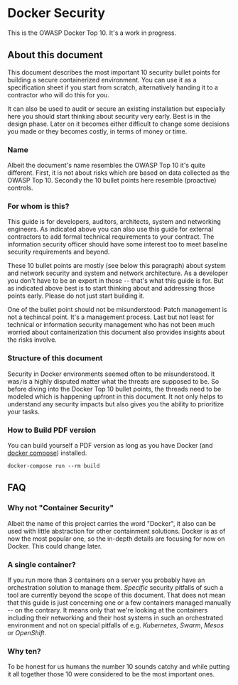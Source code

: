 Docker Security
===============

This is the OWASP Docker Top 10. It's a work in progress.

## About this document

This document describes the most important 10 security bullet points for
building a secure containerized environment. You can use it as a specification
sheet if you start from scratch, alternatively handing it to a contractor who
will do this for you.

It can also be used to audit or secure an existing installation but especially
here you should start thinking about security very early. Best is in the design
phase. Later on it becomes either difficult to change some decisions you made or
they becomes costly, in terms of money or time.

### Name

Albeit the document's name resembles the OWASP Top 10 it's quite different.
First, it is not about risks which are based on data collected as the OWASP Top
10. Secondly the 10 bullet points here resemble (proactive) controls.

### For whom is this?

This guide is for developers, auditors, architects, system and networking
engineers. As indicated above you can also use this guide for external
contractors to add formal technical requirements to your contract. The
information security officer should have some interest too to meet baseline
security requirements and beyond.

These 10 bullet points are mostly (see below this paragraph) about system and
network security and system and network architecture. As a developer you don't
have to be an expert in those -- that's what this guide is for. But as indicated
above best is to start thinking about and addressing those points early. Please
do not just start building it.

One of the bullet point should not be misunderstood: Patch management is not a
techincal point. It's a management process. Last but not least for technical or
information security management who has not been much worried about
containerization this document also provides insights about the risks involve.

### Structure of this document

Security in Docker environments seemed often to be misunderstood. It was`/`is a
highly disputed matter what the threats are supposed to be. So before diving
into the Docker Top 10 bullet points, the threads need to be modeled which is
happening upfront in this document. It not only helps to understand any security
impacts but also gives you the ability to prioritize your tasks.

### How to Build PDF version

You can build yourself a PDF version as long as you have Docker (and [docker
compose][1]) installed.

```
docker-compose run --rm build
```

## FAQ

### Why not "Container Security"

Albeit the name of this project carries the word "Docker", it also can be used
with little abstraction for other containment solutions. Docker is as of now the
most popular one, so the in-depth details are focusing for now on Docker. This
could change later.

### A single container?

If you run more than 3 containers on a server you probably have an orchestration
solution to manage them. _Specific_ security pitfalls of such a tool are
currently beyond the scope of this document. That does not mean that this guide
is just concerning one or a few containers managed manually -- on the contrary.
It means only that we're looking at the containers including their networking
and their host systems in such an orchestrated environment and not on special
pitfalls of e.g. _Kubernetes_, _Swarm_, _Mesos_ or  _OpenShift_.

### Why ten?

To be honest for us humans the number 10 sounds catchy and while putting it all
together those 10 were considered to be the most important ones.

[1]: https://docs.docker.com/compose/

